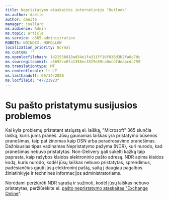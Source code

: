 ```yaml
---
title: Nepristatymo ataskaitos internetinėje "Outlook"
ms.author: daeite
author: daeite
manager: joallard
ms.audience: Admin
ms.topic: article
ms.service: o365-administration
ROBOTS: NOINDEX, NOFOLLOW
localization_priority: Normal
ms.custom: ''
ms.openlocfilehash: 1d2155b819ad34e1fa311ff16f038d3b2fa0d7dc
ms.sourcegitcommit: c6692ce0fa1358ec3529e59ca0ecdfdea4cdc759
ms.translationtype: MT
ms.contentlocale: lt-LT
ms.lasthandoff: 09/14/2020
ms.locfileid: "47721923"
---
```

# <a name="issues-with-email-delivery"></a>Su pašto pristatymu susijusios problemos

Kai kyla problemų pristatant atsiųstą el. laišką, "Microsoft" 365 siunčia laišką, kuris jums praneš. Jūsų gaunamas laiškas yra pristatymo būsenos pranešimas, taip pat žinomas kaip DSN arba peradresavimo pranešimas. Dažniausias tipas vadinamas Nepristatymo pažyma (NDR), kuri nurodo, kad pranešimas nebuvo pristatytas. Non-Delivery gali sukelti kažką taip paprasta, kaip rašybos klaidos elektroninio pašto adresą. NDR apima klaidos kodą, kuris nurodo, kodėl jūsų laiškas nebuvo pristatytas, sprendimus, padėsiančius gauti jūsų elektroninį paštą, saitą į daugiau pagalbos žiniatinklyje ir technines informacijos administratoriams.

Norėdami peržiūrėti NDR sąrašą ir sužinoti, kodėl jūsų laiškas nebuvo pristatytas, peržiūrėkite el. [pašto nepristatymo ataskaitas "Exchange Online](https://docs.microsoft.com/exchange/mail-flow-best-practices/non-delivery-reports-in-exchange-online/non-delivery-reports-in-exchange-online)".
